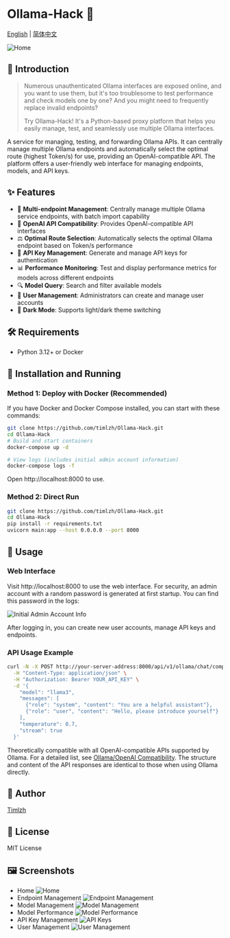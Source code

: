 # Ollama-Hack 🚀

[English](README.EN.md) | [简体中文](README.md)

![Home](./assets/index.png)

## 📖 Introduction

> Numerous unauthenticated Ollama interfaces are exposed online, and you want to use them, but it's too troublesome to test performance and check models one by one? And you might need to frequently replace invalid endpoints?
>
> Try Ollama-Hack! It's a Python-based proxy platform that helps you easily manage, test, and seamlessly use multiple Ollama interfaces.

A service for managing, testing, and forwarding Ollama APIs. It can centrally manage multiple Ollama endpoints and automatically select the optimal route (highest Token/s) for use, providing an OpenAI-compatible API. The platform offers a user-friendly web interface for managing endpoints, models, and API keys.

## ✨ Features

-   🔄 **Multi-endpoint Management**: Centrally manage multiple Ollama service endpoints, with batch import capability
-   🧩 **OpenAI API Compatibility**: Provides OpenAI-compatible API interfaces
-   ⚖️ **Optimal Route Selection**: Automatically selects the optimal Ollama endpoint based on Token/s performance
-   🔑 **API Key Management**: Generate and manage API keys for authentication
-   📊 **Performance Monitoring**: Test and display performance metrics for models across different endpoints
-   🔍 **Model Query**: Search and filter available models
-   🔐 **User Management**: Administrators can create and manage user accounts
-   🌙 **Dark Mode**: Supports light/dark theme switching

## 🛠️ Requirements

-   Python 3.12+ or Docker

## 🚀 Installation and Running

### Method 1: Deploy with Docker (Recommended)

If you have Docker and Docker Compose installed, you can start with these commands:

```bash
git clone https://github.com/timlzh/Ollama-Hack.git
cd Ollama-Hack
# Build and start containers
docker-compose up -d

# View logs (includes initial admin account information)
docker-compose logs -f
```

Open http://localhost:8000 to use.

### Method 2: Direct Run

```bash
git clone https://github.com/timlzh/Ollama-Hack.git
cd Ollama-Hack
pip install -r requirements.txt
uvicorn main:app --host 0.0.0.0 --port 8000
```

## 📝 Usage

### Web Interface

Visit http://localhost:8000 to use the web interface. For security, an admin account with a random password is generated at first startup. You can find this password in the logs:

![Initial Admin Account Info](./assets/password.png)

After logging in, you can create new user accounts, manage API keys and endpoints.

### API Usage Example

```bash
curl -N -X POST http://your-server-address:8000/api/v1/ollama/chat/completions \
  -H "Content-Type: application/json" \
  -H "Authorization: Bearer YOUR_API_KEY" \
  -d '{
    "model": "llama3",
    "messages": [
      {"role": "system", "content": "You are a helpful assistant"},
      {"role": "user", "content": "Hello, please introduce yourself"}
    ],
    "temperature": 0.7,
    "stream": true
  }'
```

Theoretically compatible with all OpenAI-compatible APIs supported by Ollama. For a detailed list, see [Ollama/OpenAI Compatibility](https://github.com/ollama/ollama/blob/main/docs/openai.md). The structure and content of the API responses are identical to those when using Ollama directly.

## 👤 Author

[Timlzh](https://github.com/timlzh)

## 📜 License

MIT License

## 🖼️ Screenshots

-   Home
    ![Home](./assets/index.png)
-   Endpoint Management
    ![Endpoint Management](./assets/endpoints.png)
-   Model Management
    ![Model Management](./assets/models.png)
-   Model Performance
    ![Model Performance](./assets/model_performance.png)
-   API Key Management
    ![API Keys](./assets/api-key.png)
-   User Management
    ![User Management](./assets/user.png)
